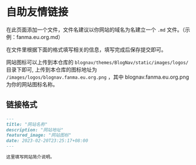 # 自助友情链接

在此页面添加一个文件，文件名建议以你网站的域名为名建立一个 `.md` 文件。（示例：fanma.eu.org.md）

在文件里根据下面的格式填写相关的信息，填写完成后保存提交即可。

网站图标可以上传到本仓库的 `blognav/themes/BlogNav/static/images/logos/` 目录下即可,
上传到本仓库的图标地址为 `/images/logos/blognav.fanma.eu.org.png` ，其中 blognav.fanma.eu.org.png 为你的网站图标名称。

## 链接格式

```md
---
title: "网站名称"
description: "网站地址"
featured_image: "网站图标"
date: 2023-02-20T23:25:17+08:00
---

这里填写网站简介说明。
```